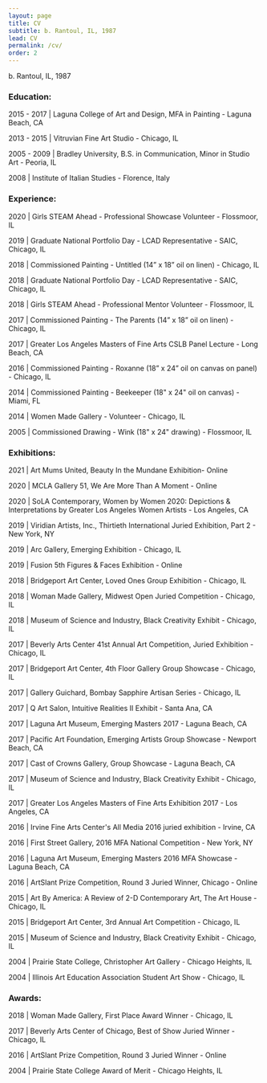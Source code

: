 ```yaml
---
layout: page
title: CV
subtitle: b. Rantoul, IL, 1987
lead: CV
permalink: /cv/
order: 2
---
```


b. Rantoul, IL, 1987

### Education:
2015 - 2017 | Laguna College of Art and Design, MFA in Painting - Laguna Beach, CA



2013 - 2015 | Vitruvian Fine Art Studio - Chicago, IL



2005 - 2009 | Bradley University, B.S. in Communication, Minor in Studio Art - Peoria, IL



2008 | Institute of Italian Studies - Florence, Italy


### Experience:
2020 | Girls STEAM Ahead - Professional Showcase Volunteer - Flossmoor, IL



2019 | Graduate National Portfolio Day - LCAD Representative - SAIC, Chicago, IL



2018 | Commissioned Painting - Untitled (14” x 18” oil on linen) - Chicago, IL



2018 | Graduate National Portfolio Day - LCAD Representative - SAIC, Chicago, IL



2018 | Girls STEAM Ahead - Professional Mentor Volunteer - Flossmoor, IL



2017 | Commissioned Painting - The Parents (14” x 18” oil on linen) - Chicago, IL



2017 | Greater Los Angeles Masters of Fine Arts CSLB Panel Lecture - Long Beach, CA



2016 | Commissioned Painting - Roxanne (18” x 24” oil on canvas on panel) - Chicago, IL



2014 | Commissioned Painting - Beekeeper (18" x 24" oil on canvas) - Miami, FL



2014 | Women Made Gallery - Volunteer - Chicago, IL



2005 | Commissioned Drawing - Wink (18" x 24" drawing) - Flossmoor, IL



### Exhibitions:
2021 | Art Mums United, Beauty In the Mundane Exhibition- Online



2020 | MCLA Gallery 51, We Are More Than A Moment - Online



2020 | SoLA Contemporary, Women by Women 2020: Depictions & Interpretations by Greater Los Angeles Women Artists - Los Angeles, CA



2019 | Viridian Artists, Inc., Thirtieth International Juried Exhibition, Part 2 - New York, NY



2019 | Arc Gallery, Emerging Exhibition - Chicago, IL



2019 | Fusion 5th Figures & Faces Exhibition - Online



2018 | Bridgeport Art Center, Loved Ones Group Exhibition - Chicago, IL



2018 | Woman Made Gallery, Midwest Open Juried Competition - Chicago, IL



2018 | Museum of Science and Industry, Black Creativity Exhibit - Chicago, IL



2017 | Beverly Arts Center 41st Annual Art Competition, Juried Exhibition - Chicago, IL



2017 | Bridgeport Art Center, 4th Floor Gallery Group Showcase - Chicago, IL



2017 | Gallery Guichard, Bombay Sapphire Artisan Series - Chicago, IL



2017 | Q Art Salon, Intuitive Realities II Exhibit - Santa Ana, CA



2017 | Laguna Art Museum, Emerging Masters 2017 - Laguna Beach, CA



2017 | Pacific Art Foundation, Emerging Artists Group Showcase - Newport Beach, CA



2017 | Cast of Crowns Gallery, Group Showcase - Laguna Beach, CA



2017 | Museum of Science and Industry, Black Creativity Exhibit - Chicago, IL



2017 | Greater Los Angeles Masters of Fine Arts Exhibition 2017 - Los Angeles, CA



2016 | Irvine Fine Arts Center's All Media 2016 juried exhibition - Irvine, CA



2016 | First Street Gallery, 2016 MFA National Competition - New York, NY



2016 | Laguna Art Museum, Emerging Masters 2016 MFA Showcase - Laguna Beach, CA



2016 | ArtSlant Prize Competition, Round 3 Juried Winner, Chicago - Online



2015 | Art By America: A Review of 2-D Contemporary Art, The Art House - Chicago, IL



2015 | Bridgeport Art Center, 3rd Annual Art Competition - Chicago, IL



2015 | Museum of Science and Industry, Black Creativity Exhibit - Chicago, IL



2004 | Prairie State College, Christopher Art Gallery - Chicago Heights, IL



2004 | Illinois Art Education Association Student Art Show - Chicago, IL


### Awards:
2018 | Woman Made Gallery, First Place Award Winner - Chicago, IL



2017 | Beverly Arts Center of Chicago, Best of Show Juried Winner - Chicago, IL



2016 | ArtSlant Prize Competition, Round 3 Juried Winner - Online



2004 | Prairie State College Award of Merit - Chicago Heights, IL
